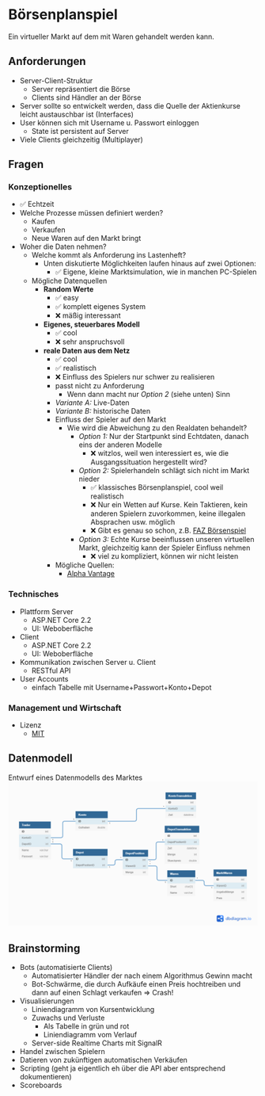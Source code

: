 # Börsenplanspiel
Ein virtueller Markt auf dem mit Waren gehandelt werden kann.

## Anforderungen
* Server-Client-Struktur
  * Server repräsentiert die Börse
  * Clients sind Händler an der Börse
* Server sollte so entwickelt werden, dass die Quelle der Aktienkurse leicht austauschbar ist (Interfaces)
* User können sich mit Username u. Passwort einloggen
  * State ist persistent auf Server
* Viele Clients gleichzeitig (Multiplayer)

## Fragen
### Konzeptionelles
* ✅ Echtzeit
* Welche Prozesse müssen definiert werden?
  * Kaufen
  * Verkaufen
  * Neue Waren auf den Markt bringt
* Woher die Daten nehmen?
  * Welche kommt als Anforderung ins Lastenheft?
    * Unten diskutierte Möglichkeiten laufen hinaus auf zwei Optionen:
        * ✅ Eigene, kleine Marktsimulation, wie in manchen PC-Spielen
  * Mögliche Datenquellen
    * __Random Werte__
      * ✅ easy
      * ✅ komplett eigenes System
      * ❌ mäßig interessant
    * __Eigenes, steuerbares Modell__
      * ✅ cool
      * ❌ sehr anspruchsvoll
    * __reale Daten aus dem Netz__
      * ✅ cool
      * ✅ realistisch
      * ❌ Einfluss des Spielers nur schwer zu realisieren
      * passt nicht zu Anforderung
        * Wenn dann macht nur _Option 2_ (siehe unten) Sinn
      * _Variante A:_ Live-Daten
      * _Variante B:_ historische Daten
      * Einfluss der Spieler auf den Markt
        * Wie wird die Abweichung zu den Realdaten behandelt?
          * _Option 1:_ Nur der Startpunkt sind Echtdaten, danach eins der anderen Modelle
            * ❌ witzlos, weil wen interessiert es, wie die Ausgangssituation hergestellt wird?
          * _Option 2:_ Spielerhandeln schlägt sich nicht im Markt nieder
            * ✅ klassisches Börsenplanspiel, cool weil realistisch
            * ❌ Nur ein Wetten auf Kurse. Kein Taktieren, kein anderen Spielern zuvorkommen, keine illegalen Absprachen usw. möglich
            * ❌ Gibt es genau so schon, z.B. [FAZ Börsenspiel](https://boersenspiel.faz.net/boersenspiel/index.htn?gId=206)
          * _Option 3:_ Echte Kurse beeinflussen unseren virtuellen Markt, gleichzeitig kann der Spieler Einfluss nehmen
            * ❌ viel zu kompliziert, können wir nicht leisten
      * Mögliche Quellen:
        * [Alpha Vantage](https://www.alphavantage.co)
### Technisches
* Plattform Server
  * ASP.NET Core 2.2
  * UI: Weboberfläche
* Client
  * ASP.NET Core 2.2
  * UI: Weboberfläche
* Kommunikation zwischen Server u. Client
  * RESTful API
* User Accounts
  * einfach Tabelle mit Username+Passwort+Konto+Depot
### Management und Wirtschaft 
* Lizenz
  * [MIT](https://de.wikipedia.org/wiki/MIT-Lizenz)


## Datenmodell
Entwurf eines Datenmodells des Marktes
![Datenmodell](Doku/Diagramme/Datenmodell.png)


## Brainstorming
* Bots (automatisierte Clients)
  * Automatisierter Händler der nach einem Algorithmus Gewinn macht
  * Bot-Schwärme, die durch Aufkäufe einen Preis hochtreiben und dann auf einen Schlagt verkaufen => Crash!
* Visualisierungen
  * Liniendiagramm von Kursentwicklung
  * Zuwachs und Verluste
    * Als Tabelle in grün und rot
    * Liniendiagramm vom Verlauf
  * Server-side Realtime Charts mit SignalR
* Handel zwischen Spielern
* Datieren von zukünftigen automatischen Verkäufen
* Scripting (geht ja eigentlich eh über die API aber entsprechend dokumentieren)
* Scoreboards